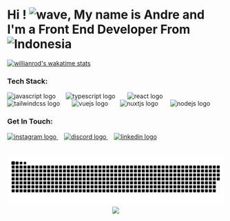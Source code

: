 
<h1 align="left">Hi ! <img src="https://gifdb.com/images/high/cute-wave-emoji-hand-59s88kk0zj3xho40.gif" height="30" alt="wave" />, My name is Andre and I'm a Front End Developer From <img src="https://github.githubassets.com/images/icons/emoji/unicode/1f1ee-1f1e9.png?v8" height="35" alt="Indonesia" /></h1>

[![willianrod's wakatime stats](https://github-readme-stats.vercel.app/api/wakatime?username=mrdrews&layout=compact&langs_count=10)](https://github.com/anuraghazra/github-readme-stats)
###

<h3>Tech Stack:</h3>
<div align="left">
  <img src="https://cdn.jsdelivr.net/gh/devicons/devicon/icons/javascript/javascript-original.svg" height="45" alt="javascript logo"  />
  <img width="15" />
  <img src="https://cdn.jsdelivr.net/gh/devicons/devicon/icons/typescript/typescript-original.svg" height="45" alt="typescript logo"  />
  <img width="20" />
  <img src="https://cdn.jsdelivr.net/gh/devicons/devicon/icons/react/react-original.svg" height="45" alt="react logo"  />
  <img width="20" />
  <img src="https://cdn.simpleicons.org/tailwindcss/06B6D4" height="45" alt="tailwindcss logo"  />
  <img width="20" />
  <img src="https://cdn.jsdelivr.net/gh/devicons/devicon/icons/vuejs/vuejs-original.svg" height="45" alt="vuejs logo"  />
  <img width="20" />
  <img src="https://cdn.simpleicons.org/nuxtdotjs/00DC82" height="45" alt="nuxtjs logo"  />
  <img width="20" />
  <img src="https://cdn.jsdelivr.net/gh/devicons/devicon/icons/nodejs/nodejs-original.svg" height="45" alt="nodejs logo"  />
</div>

###
<h3>Get In Touch:</h3>
<div align="left">
  <a href="https://instagram.com/mr_drews?utm_source=qr&igshid=MzNlNGNkZWQ4Mg==" target="_blank" rel="noopener noreferrer">
    <img src="https://img.shields.io/static/v1?message=Instagram&logo=instagram&label=&color=E4405F&logoColor=white&labelColor=&style=for-the-badge" height="35" alt="instagram logo"  />
  </a>
  <img width="10" />
  <a href="https://discordapp.com/users/108888888888888888" target="_blank" rel="noopener noreferrer">
    <img src="https://img.shields.io/static/v1?message=Discord&logo=discord&label=&color=7289DA&logoColor=white&labelColor=&style=for-the-badge" height="35" alt="discord logo"  />
  </a>
  <img width="10" />
  <a href="https://www.linkedin.com/in/andre-s-589aa3141/" target="_blank" rel="noopener noreferrer">
    <img src="https://img.shields.io/static/v1?message=LinkedIn&logo=linkedin&label=&color=0077B5&logoColor=white&labelColor=&style=for-the-badge" height="35" alt="linkedin logo"  />
  </a>
</div>

###
<br clear="both">

<img src="https://raw.githubusercontent.com/mrdrews-hub/mrdrews-hub/output/snake.svg" alt="Snake animation" />

<div align="center">
  <img align="center" height="150" src="https://miro.medium.com/v2/resize:fit:720/1*nWQ_U5NKEfNeGCTfh_2-Mw.gif" />
</div>

